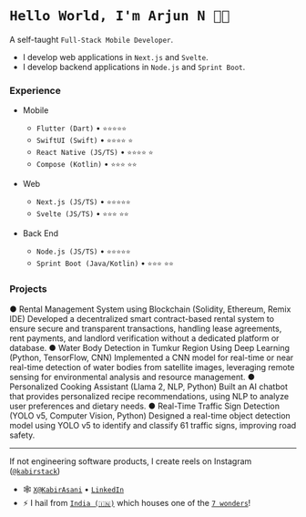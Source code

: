 <!--
**kabir-asani/kabir-asani** is a ✨ _special_ ✨ repository because its `README.md` (this file) appears on your GitHub profile.
-->
# `Hello World, I'm Arjun N 👋🏽`

A self-taught `Full-Stack Mobile Developer`. 
* I develop web applications in `Next.js` and `Svelte`.
* I develop backend applications in `Node.js` and `Sprint Boot`.

### Experience

- Mobile
  - `Flutter (Dart)` • `⭐️⭐️⭐️⭐️⭐️`
  - `SwiftUI (Swift)` • `⭐️⭐️⭐️⭐️` `⭐️`
  - `React Native (JS/TS)` • `⭐️⭐️⭐️⭐️` `⭐️`
  - `Compose (Kotlin)` • `⭐️⭐️⭐️` `⭐️⭐️`

- Web
  - `Next.js (JS/TS)` • `⭐️⭐️⭐️⭐️⭐️`
  - `Svelte (JS/TS)` • `⭐️⭐️⭐️` `⭐️⭐️`
 
- Back End
  - `Node.js (JS/TS)` • `⭐️⭐️⭐️⭐️⭐️`
  - `Sprint Boot (Java/Kotlin)` • `⭐️⭐️⭐️` `⭐️⭐️`

### Projects
● Rental Management System using Blockchain (Solidity, Ethereum, Remix IDE) 
Developed a decentralized smart contract-based rental system to ensure secure and 
transparent transactions, handling lease agreements, rent payments, and landlord 
verification without a dedicated platform or database. 
● Water Body Detection in Tumkur Region Using Deep Learning (Python, TensorFlow, CNN) 
Implemented a CNN model for real-time or near real-time detection of water bodies from 
satellite images, leveraging remote sensing for environmental analysis and resource 
management. 
● Personalized Cooking Assistant (Llama 2, NLP, Python) 
Built an AI chatbot that provides personalized recipe recommendations, using NLP to analyze 
user preferences and dietary needs. 
● Real-Time Traffic Sign Detection (YOLO v5, Computer Vision, Python) 
Designed a real-time object detection model using YOLO v5 to identify and classify 61 traffic 
signs, improving road safety. 

---

If not engineering software products, I create reels on Instagram ([`@kabirstack`](https://instagram.com/kabirstack))

- 🕸 [`X@KabirAsani`](https://twitter.com/KabirAsani) • [`LinkedIn`](https://www.linkedin.com/in/kabirasani/)
- ⚡ I hail from [`India (🇮🇳)`](https://en.wikipedia.org/wiki/India) which houses one of the [`7 wonders`](https://en.wikipedia.org/wiki/Taj_Mahal)!
